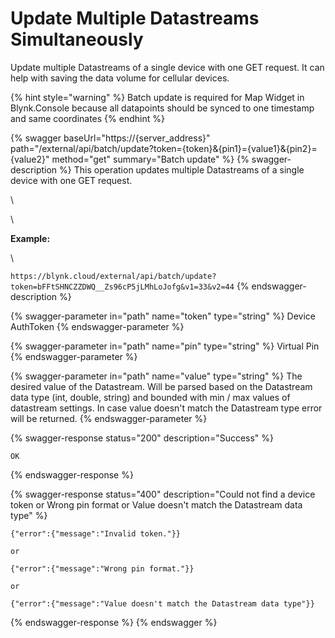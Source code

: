# Update Multiple Datastreams Simultaneously

Update multiple Datastreams of a single device with one GET request. It can help with saving the data volume for cellular devices.

{% hint style="warning" %}
Batch update is required for Map Widget in Blynk.Console because all datapoints should be synced to one timestamp and same coordinates
{% endhint %}

{% swagger baseUrl="https://{server_address}" path="/external/api/batch/update?token={token}&{pin1}={value1}&{pin2}={value2}" method="get" summary="Batch update" %}
{% swagger-description %}
This operation updates multiple Datastreams of a single device with one GET request.

\




\




**Example:**

\




`https://blynk.cloud/external/api/batch/update?token=bFFtSHNCZZDWQ__Zs96cP5jLMhLoJofg&v1=33&v2=44`
{% endswagger-description %}

{% swagger-parameter in="path" name="token" type="string" %}
Device AuthToken
{% endswagger-parameter %}

{% swagger-parameter in="path" name="pin" type="string" %}
Virtual Pin
{% endswagger-parameter %}

{% swagger-parameter in="path" name="value" type="string" %}
The desired value of the Datastream. Will be parsed based on the Datastream data type (int, double, string) and bounded with min / max values of datastream settings. In case value doesn't match the Datastream type error will be returned.
{% endswagger-parameter %}

{% swagger-response status="200" description="Success" %}
```
OK
```
{% endswagger-response %}

{% swagger-response status="400" description="Could not find a device token
or
Wrong pin format
or
Value doesn't match the Datastream data type" %}
```
{"error":{"message":"Invalid token."}}

or

{"error":{"message":"Wrong pin format."}}

or

{"error":{"message":"Value doesn't match the Datastream data type"}}
```
{% endswagger-response %}
{% endswagger %}
